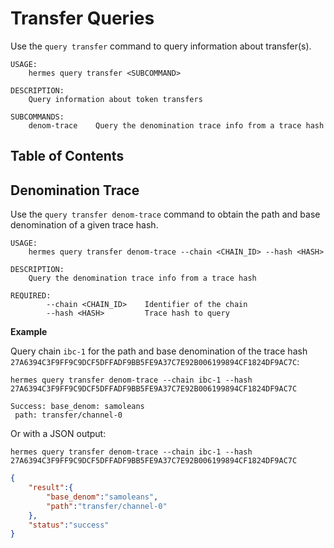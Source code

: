 # Transfer Queries

Use the `query transfer` command to query information about transfer(s).

```shell
USAGE:
    hermes query transfer <SUBCOMMAND>

DESCRIPTION:
    Query information about token transfers

SUBCOMMANDS:
    denom-trace    Query the denomination trace info from a trace hash
```

## Table of Contents

<!-- toc -->

## Denomination Trace

Use the `query transfer denom-trace` command to obtain the path and base denomination of a given trace hash.

```shell
USAGE:
    hermes query transfer denom-trace --chain <CHAIN_ID> --hash <HASH>

DESCRIPTION:
    Query the denomination trace info from a trace hash

REQUIRED:
        --chain <CHAIN_ID>    Identifier of the chain
        --hash <HASH>         Trace hash to query
```

__Example__

Query chain `ibc-1` for the path and base denomination of the trace hash `27A6394C3F9FF9C9DCF5DFFADF9BB5FE9A37C7E92B006199894CF1824DF9AC7C`:

```shell
hermes query transfer denom-trace --chain ibc-1 --hash 27A6394C3F9FF9C9DCF5DFFADF9BB5FE9A37C7E92B006199894CF1824DF9AC7C
```

```shell
Success: base_denom: samoleans
 path: transfer/channel-0
```

Or with a JSON output:

```shell
hermes query transfer denom-trace --chain ibc-1 --hash 27A6394C3F9FF9C9DCF5DFFADF9BB5FE9A37C7E92B006199894CF1824DF9AC7C
```

```json
{
    "result":{
        "base_denom":"samoleans",
        "path":"transfer/channel-0"
    },
    "status":"success"
}
```
